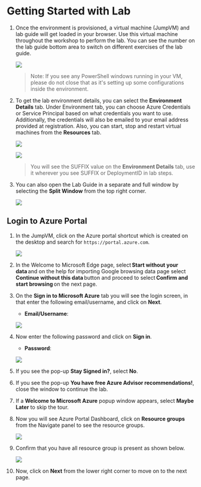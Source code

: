 
# Getting Started with Lab

1. Once the environment is provisioned, a virtual machine (JumpVM) and lab guide will get loaded in your browser. Use this virtual machine throughout the workshop to perform the lab. You can see the number on the lab guide bottom area to switch on different exercises of the lab guide.

   ![](media/power(2).png)
   
   >Note: If you see any PowerShell windows running in your VM, please do not close that as it's setting up some configurations inside the environment.  

1. To get the lab environment details, you can select the **Environment Details** tab. Under Environment tab, you can choose Azure Credentials or Service Principal based on what credentials you want to use. Additionally, the credentials will also be emailed to your email address provided at registration. Also, you can start, stop and restart virtual machines from the **Resources** tab.

   ![](media/openai(2).png)
   
   ![](media/OPENAI(3).png)
 
   > You will see the SUFFIX value on the **Environment Details** tab, use it wherever you see SUFFIX or DeploymentID in lab steps.

 1. You can also open the Lab Guide in a separate and full window by selecting the **Split Window** from the top right corner.

    ![](media/POWER(1).png)
    
## Login to Azure Portal

1. In the JumpVM, click on the Azure portal shortcut which is created on the desktop and search for `https://portal.azure.com`.

   ![](media/power(1).png)

1. In the Welcome to Microsoft Edge page, select **Start without your data** and on the help for importing Google browsing data page select **Continue without this data** button and proceed to select **Confirm and start browsing** on the next page.

1. On the **Sign in to Microsoft Azure** tab you will see the login screen, in that enter the following email/username, and click on **Next**. 

   * **Email/Username**: <inject key="AzureAdUserEmail"></inject>
   
   ![](media/pbi32.jpg)
     
1. Now enter the following password and click on **Sign in**.
   
   * **Password**: <inject key="AzureAdUserPassword"></inject>
   
   ![](media/pbi33.jpg)
     
1. If you see the pop-up **Stay Signed in?**, select **No**.

1. If you see the pop-up **You have free Azure Advisor recommendations!**, close the window to continue the lab.

1. If a **Welcome to Microsoft Azure** popup window appears, select **Maybe Later** to skip the tour.
   
1. Now you will see Azure Portal Dashboard, click on **Resource groups** from the Navigate panel to see the resource groups.

   ![](media/pbi34.jpg)
   
1. Confirm that you have all resource group is present as shown below.

   ![](media/pbi31.jpg)
   
1. Now, click on **Next** from the lower right corner to move on to the next page.
